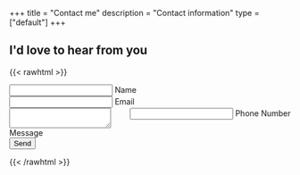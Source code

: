 +++
title = "Contact me"
description = "Contact information"
type = ["default"]
+++

## I'd love to hear from you

{{< rawhtml >}}

<form action="https://getform.io/f/18d0984a-7839-4cb7-b9f8-f33d4b661817" method="POST">
<div class="container">
	<div class="row input-container">
			<div class="col-xs-12">
				<div class="styled-input wide">
					<input type="text" name="name" required />
					<label>Name</label> 
				</div>
			</div>
			<div class="col-md-6 col-sm-12">
				<div class="styled-input">
					<input type="text" name="email" required />
					<label>Email</label> 
				</div>
			</div>
			<div class="col-md-6 col-sm-12">
				<div class="styled-input" style="float:right;">
					<input type="text" name="phone" required />
					<label>Phone Number</label> 
				</div>
			</div>
			<div class="col-xs-12">
				<div class="styled-input wide">
					<textarea name="message" required></textarea>
					<label>Message</label>
				</div>
			</div>
			<div class="col-xs-12">
        <button class="btn-lrg submit-btn" type="submit">Send</button>
			</div>
	</div>
</div>
</form>

{{< /rawhtml >}}